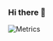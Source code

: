 ### Hi there 👋


<picture>
  <img src="https://gist.githubusercontent.com/HaveF/42365ee9c6c492a7b36bc31f7ec0240f/raw/github-metrics.svg" alt="Metrics">
</picture>


<!--
**HaveF/havef** is a ✨ _special_ ✨ repository because its `README.md` (this file) appears on your GitHub profile.

Here are some ideas to get you started:

- 🔭 I’m currently working on ...
- 🌱 I’m currently learning ...
- 👯 I’m looking to collaborate on ...
- 🤔 I’m looking for help with ...
- 💬 Ask me about ...
- 📫 How to reach me: ...
- 😄 Pronouns: ...
- ⚡ Fun fact: ...
-->

